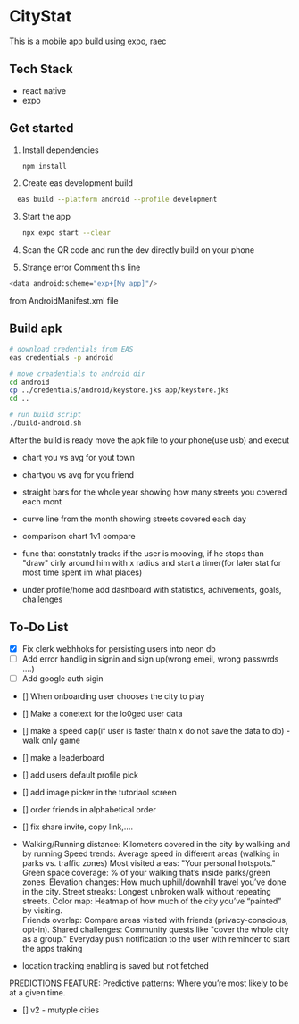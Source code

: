 # CityStat

This is a mobile app build using expo, raec

## Tech Stack

 - react native
 - expo 



## Get started

1. Install dependencies

   ```bash
   npm install
   ```

2. Create eas development build
 
  ```bash
    eas build --platform android --profile development      
   ```


3. Start the app

   ```bash
   npx expo start --clear
   ```

4. Scan the QR code and run the dev directly build on your phone

5. Strange error
 Comment this line 
  ```bash
 <data android:scheme="exp+[My app]"/>
   ```
   from AndroidManifest.xml file



## Build apk

```bash
# download credentials from EAS
eas credentials -p android

# move creadentials to android dir
cd android
cp ../credentials/android/keystore.jks app/keystore.jks
cd ..

# run build script
./build-android.sh
```

After the build is ready move the apk file to your phone(use usb) and execut




- chart you vs avg for yout town
- chartyou vs avg for you friend
- straight bars for the whole year showing how many streets you covered each mont
- curve line from the month showing streets covered each day
- comparison chart 1v1 compare
- func that constatnly tracks if the user is mooving, if he stops than "draw" cirly around him with x radius and start a timer(for later stat for most time spent im what places) 


- under profile/home add dashboard with statistics, achivements, goals, challenges 



## To-Do List

- [x] Fix clerk webhhoks for persisting users into neon db
- [ ] Add error handlig in signin and sign up(wrong emeil, wrong passwrds ....)
- [ ] Add google auth sigin
- [] When onboarding user chooses the city to play
- [] Make a conetext for the lo0ged user data 
- [] make a speed cap(if user is faster thatn x do not save the data to db) - walk only game
- [] make a leaderboard
- [] add users default profile pick
- [] add image picker in the tutoriaol screen
- [] order friends in alphabetical order 
- [] fix share invite, copy link,....


- Walking/Running distance: Kilometers covered in the city by walking and by running
Speed trends: Average speed in different areas (walking in parks vs. traffic zones)
Most visited areas: "Your personal hotspots."
Green space coverage: % of your walking that’s inside parks/green zones.
Elevation changes: How much uphill/downhill travel you’ve done in the city.
Street streaks: Longest unbroken walk without repeating streets.
Color map: Heatmap of how much of the city you’ve “painted” by visiting.   
Friends overlap: Compare areas visited with friends (privacy-conscious, opt-in).
Shared challenges: Community quests like "cover the whole city as a group."
Everyday push notification to the user with reminder to start the apps traking

- location tracking enabling is saved but not fetched 


PREDICTIONS FEATURE:
Predictive patterns: Where you’re most likely to be at a given time.




- [] v2 - mutyple cities

